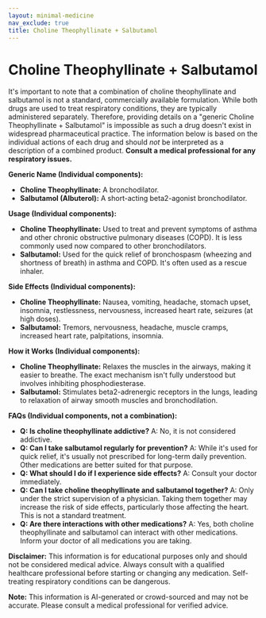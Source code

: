 ```yaml
---
layout: minimal-medicine
nav_exclude: true
title: Choline Theophyllinate + Salbutamol
---
```


# Choline Theophyllinate + Salbutamol

It's important to note that a combination of choline theophyllinate and salbutamol is not a standard, commercially available formulation.  While both drugs are used to treat respiratory conditions, they are typically administered separately.  Therefore, providing details on a "generic Choline Theophyllinate + Salbutamol" is impossible as such a drug doesn't exist in widespread pharmaceutical practice.  The information below is based on the individual actions of each drug and should *not* be interpreted as a description of a combined product.  **Consult a medical professional for any respiratory issues.**


**Generic Name (Individual components):**

* **Choline Theophyllinate:** A bronchodilator.
* **Salbutamol (Albuterol):** A short-acting beta2-agonist bronchodilator.


**Usage (Individual components):**

* **Choline Theophyllinate:**  Used to treat and prevent symptoms of asthma and other chronic obstructive pulmonary diseases (COPD).  It is less commonly used now compared to other bronchodilators.
* **Salbutamol:**  Used for the quick relief of bronchospasm (wheezing and shortness of breath) in asthma and COPD.  It's often used as a rescue inhaler.


**Side Effects (Individual components):**

* **Choline Theophyllinate:**  Nausea, vomiting, headache, stomach upset, insomnia, restlessness, nervousness, increased heart rate, seizures (at high doses).
* **Salbutamol:** Tremors, nervousness, headache, muscle cramps, increased heart rate, palpitations, insomnia.


**How it Works (Individual components):**

* **Choline Theophyllinate:** Relaxes the muscles in the airways, making it easier to breathe.  The exact mechanism isn't fully understood but involves inhibiting phosphodiesterase.
* **Salbutamol:**  Stimulates beta2-adrenergic receptors in the lungs, leading to relaxation of airway smooth muscles and bronchodilation.


**FAQs (Individual components, not a combination):**

* **Q: Is choline theophyllinate addictive?** A: No, it is not considered addictive.
* **Q: Can I take salbutamol regularly for prevention?** A: While it's used for quick relief, it's usually not prescribed for long-term daily prevention.  Other medications are better suited for that purpose.
* **Q: What should I do if I experience side effects?** A: Consult your doctor immediately.
* **Q: Can I take choline theophyllinate and salbutamol together?** A:  Only under the strict supervision of a physician.  Taking them together may increase the risk of side effects, particularly those affecting the heart.  This is not a standard treatment.
* **Q:  Are there interactions with other medications?** A: Yes, both choline theophyllinate and salbutamol can interact with other medications.  Inform your doctor of all medications you are taking.

**Disclaimer:** This information is for educational purposes only and should not be considered medical advice. Always consult with a qualified healthcare professional before starting or changing any medication.  Self-treating respiratory conditions can be dangerous.


**Note:** This information is AI-generated or crowd-sourced and may not be accurate. Please consult a medical professional for verified advice.
